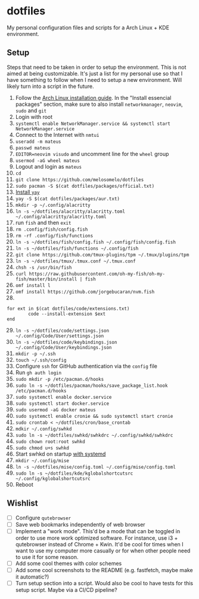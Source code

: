 # dotfiles

My personal configuration files and scripts for a Arch Linux + KDE environment.

## Setup

Steps that need to be taken in order to setup the environment. This is not aimed at being
customizable. It's just a list for my personal use so that I have something to follow when I need to
setup a new environment. Will likely turn into a script in the future.

1. Follow the [Arch Linux installation guide](https://wiki.archlinux.org/title/Installation_guide).
   In the "Install essencial packages" section, make sure to also install `networkmanager`,
   `neovim`, `sudo` and `git`
2. Login with root
3. `systemctl enable NetworkManager.service && systemctl start NetworkManager.service`
4. Connect to the Internet with `nmtui`
5. `useradd -m mateus`
6. `passwd mateus`
7. `EDITOR=neovim visudo` and uncomment line for the `wheel` group
8. `usermod -aG wheel mateus`
9. Logout and login as `mateus`
10. `cd`
11. `git clone https://github.com/melosomelo/dotfiles`
12. `sudo pacman -S $(cat dotfiles/packages/official.txt)`
13. [Install `yay`](https://github.com/Jguer/yay?tab=readme-ov-file#installation)
14. `yay -S $(cat dotfiles/packages/aur.txt)`
15. `mkdir -p ~/.config/alacritty`
16. `ln -s ~/dotfiles/alacritty/alacritty.toml ~/.config/alacritty/alacritty.toml`
17. run `fish` and then `exit`
18. `rm .config/fish/config.fish`
19. `rm -rf .config/fish/functions`
20. `ln -s ~/dotfiles/fish/config.fish ~/.config/fish/config.fish`
21. `ln -s ~/dotfiles/fish/functions ~/.config/fish`
22. `git clone https://github.com/tmux-plugins/tpm ~/.tmux/plugins/tpm`
23. `ln -s ~/dotfiles/tmux/.tmux.conf ~/.tmux.conf`
24. `chsh -s /usr/bin/fish`
25. `curl https://raw.githubusercontent.com/oh-my-fish/oh-my-fish/master/bin/install | fish`
26. `omf install l`
27. `omf install https://github.com/jorgebucaran/nvm.fish`
28.

```
for ext in $(cat dotfiles/code/extensions.txt)
        code --install-extension $ext
end
```

29. `ln -s ~/dotfiles/code/settings.json ~/.config/Code/User/settings.json`
30. `ln -s ~/dotfiles/code/keybindings.json ~/.config/Code/User/keybindings.json`
31. `mkdir -p ~/.ssh`
32. `touch ~/.ssh/config`
33. Configure `ssh` for GitHub authentication via the `config` file
34. Run `gh auth login`
35. `sudo mkdir -p /etc/pacman.d/hooks`
36. `sudo ln -s ~/dotfiles/pacman/hooks/save_package_list.hook /etc/pacman.d/hooks`
37. `sudo systemctl enable docker.service`
38. `sudo systemctl start docker.service`
39. `sudo usermod -aG docker mateus`
40. `sudo systemctl enable cronie && sudo systemctl start cronie`
41. `sudo crontab < ~/dotfiles/cron/base_crontab`
42. `mdkir ~/.config/swhkd`
43. `sudo ln -s ~/dotfiles/swhkd/swhkdrc ~/.config/swhkd/swhkdrc`
44. `sudo chown root:root swhkd`
45. `sudo chmod u+s swhkd`
46. Start swhkd on startup
    [with systemd](https://github.com/waycrate/swhkd/tree/main/contrib/init/systemd)
47. `mkdir ~/.config/mise`
48. `ln -s ~/dotfiles/mise/config.toml ~/.config/mise/config.toml`
49. `sudo ln -s ~/dotfiles/kde/kglobalshortcutsrc ~/.config/kglobalshortcutsrc`
50. Reboot

## Wishlist

- [ ] Configure `qutebrowser`
- [ ] Save web bookmarks independently of web browser
- [ ] Implement a "work mode". This'd be a mode that can be toggled in order to use more work
      optimized software. For instance, use i3 + qutebrowser instead of Chrome + Kwin. It'd be cool
      for times when I want to use my computer more casually or for when other people need to use it
      for some reason.
- [ ] Add some cool themes with color schemes
- [ ] Add some cool screenshots to the README (e.g. fastfetch, maybe make it automatic?)
- [ ] Turn setup section into a script. Would also be cool to have tests for this setup script.
      Maybe via a CI/CD pipeline?
